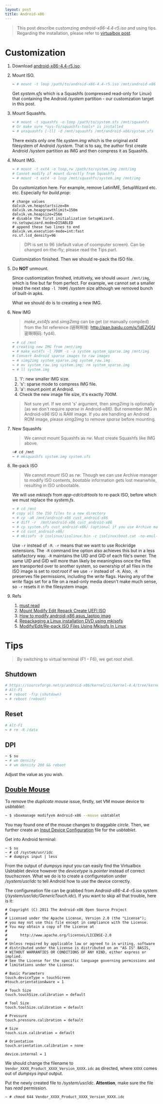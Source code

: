 ```yaml
---
layout: post
title: Android-x86
---
```


>This post describe customzing *android-x86-4.4-r5.iso* and using tips. Regarding the installation, please refer to [virtualbox post](/2015/08/21/virtualbox).

# Customization

1. Download [android-x86-4.4-r5.iso](http://www.android-x86.org/).
2. Mount ISO.

   ```bash
   ~ # mount -t loop /path/to/android-x86-4.4-r5.iso /mnt/android-x86
   ```

   Get *system.sfs* which is a Squashfs (compressed read-only for Linux) that containing the Android */system* partition - our customzation target in this post.
3. Mount Squashfs.

   ```bash
   ~ # mount -t squashfs -o loop /path/to/system.sfs /mnt/squashfs
   # Or make sure *sys-fs/squashfs-tools* is installed
   ~ # unsquashfs [-ll] -d /mnt/squashfs /mnt/android-x86/system.sfs
   ```

   There exists only one file *system.img* which is the original *ext4* filesystem of Android */system*. That is to say, the author first create Android */system* partition as IMG and then compress it as Squashfs.
4. Mount IMG.

   ```bash
   ~ # mount -t ext4 -o loop,rw /path/to/system.img /mnt/img
   # Cannot modify if mount directly from Squashfs
   ~ # mount -t ext4 -o loop /mnt/squashfs/system.img /mnt/img
   ```

   Do customization here. For example, remove LatinIME, SetupWizard etc. etc. Especially for *build.prop*:

   ```
   # change values
   dalvik.vm.heapstartsize=8m
   dalvik.vm.heapgrowthlimit=150m
   dalvik.vm.heapsize=256m
   # disable the first initialization SetupWizard.
   ro.setupwizard.mode=DISABLED
   # append these two lines to end
   dalvik.vm.execution-mode=int:fast
   ro.sf.lcd_density=96
   ```

   >DPI is set to 96 (default value of coomputer screen). Can be changed on-the-fly; please read the Tips part.

   Customization finished. Then we should re-pack the ISO file.
5. Do **NOT** unmount.

   Since custiomization finished, intuitively, we should `umount /mnt/img`, which is fine but far from perfect. For example, we cannot set a smaller (read the next step `-l 700M`) */system* size although we removed bunch of built-in apks.

   What we should do is to creating a new IMG.
6. New IMG

   >*make_ext4fs* and *simg2img* can be get (or manually compiled) from the 1st reference (链啊啊接: http://pan.baidu.com/s/1dEZjGfJ 密啊啊码: fyd4).

   ```bash
   ~ # cd /mnt
   # creating new IMG from /mnt/img
   ~ # make_ext4fs -l 700M -s -a system system_sparse.img /mnt/img
   # Convert Android sparse images to raw images
   ~ # simg2img system_sparse.img system_raw.img
   ~ # mv system_raw.img system.img; rm system_sparse.img
   ~ # ll system.img
   ```

   1. 'l': new smaller IMG size.
   2. 's': sparse mode to compress IMG file.
   3. 'a': mount point at Android.
   4. Check the new image file size, it's exactly 700M.

   >Not sure yet. If we omit 's' argument, then *simg2img* is optionally (as we don't require *sparse* in Android-x86). But remember IMG in Android-x86 ISO is RAW image. If you are handling an Android ROM image, please *simg2img* to remove *sparse* before mounting.

7. New Squashfs

   >We cannot mount Squashfs as *rw*. Must create Squashfs like IMG above.

   ```bash
   ~# cd /mnt
   ~ # mksquashfs system.img system.sfs
   ```

8. Re-pack ISO

   >We cannot *mount* ISO as *rw*. Though we can use Archive manager to modify ISO contents, *bootable* information gets lost meanwhile, resulting in ISO unbootable.

   We will use *mkisofs* from *app-cdr/cdrtools* to re-pack ISO, before which we must replace the *system.fs*.

   ```bash
   ~ # cd /mnt
   # copy all the ISO files to a new directory
   ~ # cp -aR /mnt/android-x86 cust_android-x86
   ~ # diff -r  /mnt/android-x86 cust_android-x86
   ~ # cp system.sfs cust_android-x86/ (optional if you use Archive manager)
   ~ # cd cust_android-x86/
   ~ # mkisofs -b isolinux/isolinux.bin -c isolinux/boot.cat -no-emul-boot -boot-load-size 4 -boot-info-table -eltorito-alt-boot [-input-charset utf-8] -V "Android-x86-4.4-r5" -JTrl -o ../cust_android-x86.iso ./
   ```

   Use `-r` instead of `-R`. `-r` means that we want to use Rockridge extensions. The `-R` command line option also achieves this but in a less satisfactory way. `-R` maintains the UID and GID of each file's owner. The same UID and GID will more than likely be meaningless once the files are transported over to another system, so ownership of all files in the ISO image is set to *root:root* if we use `-r` instead of `-R`. Also, `-R` preserves file permissions, including the *write* flags. Having any of the *write* flags set for a file on a read-only media doesn't make much sense, so `-r` resets it in the filesystem image.

9. Refs
   1. [must read](http://d846224089.lofter.com/post/1cc5ca4e_b7a25ab)
   2. [Mount Modify Edit Repack Create UEFI ISO](http://www.tuxfixer.com/mount-modify-edit-repack-create-uefi-iso-including-kickstart-file/)
   3. [How to modify android-x86 asus_laptop imag](https://gist.github.com/jhorstmann/1579903)
   4. [Repackaging a Linux installation DVD using mkisofs](http://bencane.com/2013/06/12/mkisofs-repackaging-a-linux-install-iso/)
   5. [Modify/Edit/Re-pack ISO Files Using Mkisofs In Linux](http://linuxpitstop.com/edit-iso-files-using-mkisofs-in-linux/)

# Tips

>By switching to virtual terminal (F1 - F6), we get *root* shell.

## Shutdown

```bash
# https://sourceforge.net/p/android-x86/kernel/ci/kernel-4.4/tree/kernel/reboot.c
# Alt-F1
~ # reboot -f/p (shutdown)
~ # reboot (reboot)
```

## Reset

```bash
# Alt-F1
~ # rm -R /data
````

## DPI

```bash
~ $ su
~ # wm density
~ # wm density 200 && reboot
```

Adjust the value as you wish.

## [Double Mouse](https://groups.google.com/d/topic/android-x86/0XmX3b0f1IE/discussion)

To remove the *duplicate mouse* issue, firstly, set VM mouse device to *usbtablet*:

```bash
~ $ vboxmanage modifyvm Android-x86 --mouse usbtablet
```

You may found one of the mouse changes to draggable *circle*. Then, we further create an [Input Device Configuration](https://source.android.com/devices/input/input-device-configuration-files) file for the *usbtablet*.

Get into Android terminal:

```
~ $ su
~ # cd /system/usr/idc
~ # dumpsys input | less
```

From the output of *dumpsys input* you can easily find the Virtualbox Usbtablet device however the *devicetype* is *pointer* instead of correct *touchscreen*. What we do is to create a configureation under */system/usr/idc* to tell Android how to use the device correctly.

The configureation file can be grabbed from *Android-x86-4.4-r5.iso* system (*/system/usr/idc/GenericTouch.idc*). If you want to skip all that trouble, here is it:

```
# Copyright (C) 2011 The Android-x86 Open Source Project
#
# Licensed under the Apache License, Version 2.0 (the "License");
# you may not use this file except in compliance with the License.
# You may obtain a copy of the License at
#
#      http://www.apache.org/licenses/LICENSE-2.0
#
# Unless required by applicable law or agreed to in writing, software
# distributed under the License is distributed on an "AS IS" BASIS,
# WITHOUT WARRANTIES OR CONDITIONS OF ANY KIND, either express or implied.
# See the License for the specific language governing permissions and
# limitations under the License.

# Basic Parameters
touch.deviceType = touchScreen
#touch.orientationAware = 1

# Touch Size
touch.touchSize.calibration = default

# Tool Size
touch.toolSize.calibration = default

# Pressure
touch.pressure.calibration = default

# Size
touch.size.calibration = default

# Orientation
touch.orientation.calibration = none

device.internal = 1
```

We should change the filename to `Vendor_XXXX_Product_XXXX_Version_XXXX.idc` as directed, where `XXXX` comes out of *dumpsys input* output.

Put the newly created file to */system/usr/idc*. **Attention**, make sure the file has *read* permission.

```
~ # chmod 644 Vendor_XXXX_Product_XXXX_Version_XXXX.idc
```
